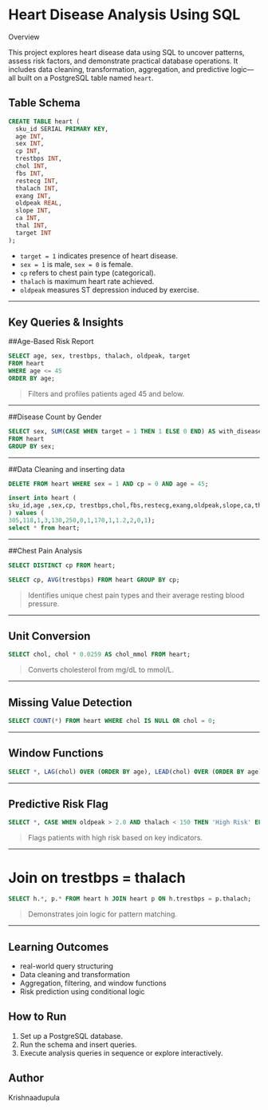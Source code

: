 
# Heart Disease Analysis Using SQL

Overview

This project explores heart disease data using SQL to uncover patterns, assess risk factors, and demonstrate practical database operations. It includes data cleaning, transformation, aggregation, and predictive logic—all built on a PostgreSQL table named `heart`.

## Table Schema

```sql
CREATE TABLE heart (
  sku_id SERIAL PRIMARY KEY,
  age INT,
  sex INT,
  cp INT,
  trestbps INT,
  chol INT,
  fbs INT,
  restecg INT,
  thalach INT,
  exang INT,
  oldpeak REAL,
  slope INT,
  ca INT,
  thal INT,
  target INT
);
```

- `target = 1` indicates presence of heart disease.
- `sex = 1` is male, `sex = 0` is female.
- `cp` refers to chest pain type (categorical).
- `thalach` is maximum heart rate achieved.
- `oldpeak` measures ST depression induced by exercise.

---

##  Key Queries & Insights

##Age-Based Risk Report
```sql
SELECT age, sex, trestbps, thalach, oldpeak, target
FROM heart
WHERE age <= 45
ORDER BY age;
```
> Filters and profiles patients aged 45 and below.

---

##Disease Count by Gender
```sql
SELECT sex, SUM(CASE WHEN target = 1 THEN 1 ELSE 0 END) AS with_disease
FROM heart
GROUP BY sex;
```
---

##Data Cleaning and inserting data
```sql
DELETE FROM heart WHERE sex = 1 AND cp = 0 AND age = 45;

insert into heart (
sku_id,age ,sex,cp, trestbps,chol,fbs,restecg,exang,oldpeak,slope,ca,thal,target
) values (
305,118,1,3,130,250,0,1,170,1,1.2,2,0,1); 
select * from heart;
```


---

##Chest Pain Analysis
```sql
SELECT DISTINCT cp FROM heart;

SELECT cp, AVG(trestbps) FROM heart GROUP BY cp;
```
> Identifies unique chest pain types and their average resting blood pressure.

---

## Unit Conversion
```sql
SELECT chol, chol * 0.0259 AS chol_mmol FROM heart;
```
> Converts cholesterol from mg/dL to mmol/L.

---

## Missing Value Detection
```sql
SELECT COUNT(*) FROM heart WHERE chol IS NULL OR chol = 0;
```
---

## Window Functions
```sql
SELECT *, LAG(chol) OVER (ORDER BY age), LEAD(chol) OVER (ORDER BY age) FROM heart;
```
---

## Predictive Risk Flag
```sql
SELECT *, CASE WHEN oldpeak > 2.0 AND thalach < 150 THEN 'High Risk' ELSE 'Normal' END AS risk_flag FROM heart;
```
> Flags patients with high risk based on key indicators.

---

# Join on trestbps = thalach
```sql
SELECT h.*, p.* FROM heart h JOIN heart p ON h.trestbps = p.thalach;
```
> Demonstrates join logic for pattern matching.

---

##  Learning Outcomes

- real-world query structuring
- Data cleaning and transformation
- Aggregation, filtering, and window functions
- Risk prediction using conditional logic 


##  How to Run

1. Set up a PostgreSQL database.
2. Run the schema and insert queries.
3. Execute analysis queries in sequence or explore interactively.

##  Author
Krishnaadupula
